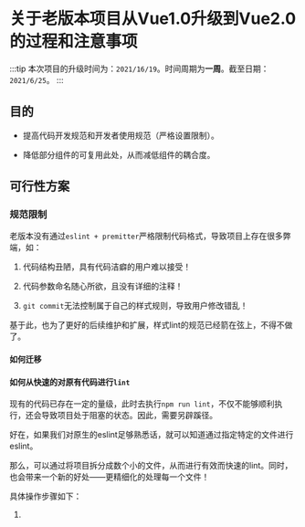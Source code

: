 # 关于老版本项目从Vue1.0升级到Vue2.0的过程和注意事项

:::tip
本次项目的升级时间为：`2021/16/19`。时间周期为**一周**。截至日期：`2021/6/25`。
:::

## 目的

* 提高代码开发规范和开发者使用规范（严格设置限制）。

* 降低部分组件的可复用此处，从而减低组件的耦合度。

## 可行性方案

### 规范限制

老版本没有通过`eslint + premitter`严格限制代码格式，导致项目上存在很多弊端，如：

1. 代码结构丑陋，具有代码洁癖的用户难以接受！

2. 代码参数命名随心所欲，且没有详细的注释！

3. `git commit`无法控制属于自己的样式规则，导致用户修改错乱！

基于此，也为了更好的后续维护和扩展，样式lint的规范已经箭在弦上，不得不做了。

#### 如何迁移

#### 如何从快速的对原有代码进行`lint`

现有的代码已存在一定的量级，此时去执行`npm run lint`，不仅不能够顺利执行，还会导致项目处于阻塞的状态。因此，需要另辟蹊径。

好在，如果我们对原生的eslint足够熟悉话，就可以知道通过指定特定的文件进行eslint。

那么，可以通过将项目拆分成数个小的文件，从而进行有效而快速的lint。同时，也会带来一个新的好处——更精细化的处理每一个文件！

具体操作步骤如下：

1. 